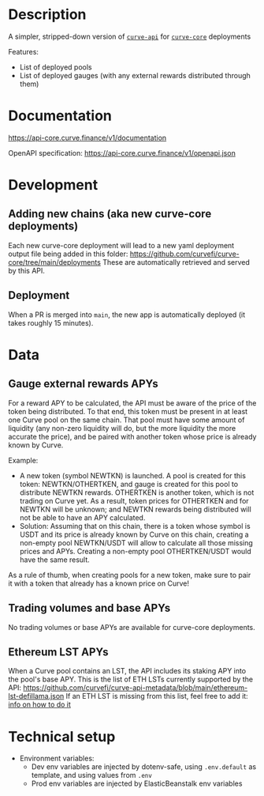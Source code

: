 # Description

A simpler, stripped-down version of [`curve-api`](https://github.com/curvefi/curve-api) for [`curve-core`](https://github.com/curvefi/curve-core) deployments

Features:
- List of deployed pools
- List of deployed gauges (with any external rewards distributed through them)

# Documentation

<https://api-core.curve.finance/v1/documentation>

OpenAPI specification: <https://api-core.curve.finance/v1/openapi.json>

# Development

## Adding new chains (aka new curve-core deployments)

Each new curve-core deployment will lead to a new yaml deployment output file being added in this folder: https://github.com/curvefi/curve-core/tree/main/deployments
These are automatically retrieved and served by this API.

## Deployment

When a PR is merged into `main`, the new app is automatically deployed (it takes roughly 15 minutes).

# Data

## Gauge external rewards APYs

For a reward APY to be calculated, the API must be aware of the price of the token being distributed. To that end, this token must be present in at least one Curve pool on the same chain. That pool must have some amount of liquidity (any non-zero liquidity will do, but the more liquidity the more accurate the price), and be paired with another token whose price is already known by Curve.

Example:

- A new token (symbol NEWTKN) is launched. A pool is created for this token: NEWTKN/OTHERTKEN, and gauge is created for this pool to distribute NEWTKN rewards. OTHERTKEN is another token, which is not trading on Curve yet. As a result, token prices for OTHERTKEN and for NEWTKN will be unknown; and NEWTKN rewards being distributed will not be able to have an APY calculated.
- Solution: Assuming that on this chain, there is a token whose symbol is USDT and its price is already known by Curve on this chain, creating a non-empty pool NEWTKN/USDT will allow to calculate all those missing prices and APYs. Creating a non-empty pool OTHERTKEN/USDT would have the same result.

As a rule of thumb, when creating pools for a new token, make sure to pair it with a token that already has a known price on Curve!

## Trading volumes and base APYs

No trading volumes or base APYs are available for curve-core deployments.

## Ethereum LST APYs

When a Curve pool contains an LST, the API includes its staking APY into the pool's base APY.
This is the list of ETH LSTs currently supported by the API: https://github.com/curvefi/curve-api-metadata/blob/main/ethereum-lst-defillama.json
If an ETH LST is missing from this list, feel free to add it: [info on how to do it](https://github.com/curvefi/curve-api-metadata/tree/main?tab=readme-ov-file#files)

# Technical setup

- Environment variables:
  - Dev env variables are injected by dotenv-safe, using `.env.default` as template, and using values from `.env`
  - Prod env variables are injected by ElasticBeanstalk env variables
